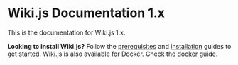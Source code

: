 # Wiki.js Documentation 1.x

This is the documentation for Wiki.js 1.x.

**Looking to install Wiki.js?** Follow the [prerequisites](install/prerequisites.md) and [installation](install/installation/) guides to get started. Wiki.js is also available for Docker. Check the [docker](install/docker.md) guide.

